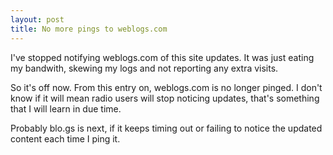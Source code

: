 ```yaml
---
layout: post
title: No more pings to weblogs.com
---
```


I've stopped notifying weblogs.com of this site updates. It was just eating my bandwith, skewing my logs and not reporting any extra visits.

So it's off now. From this entry on, weblogs.com is no longer pinged. I don't know if it will mean radio users will stop noticing updates, that's something that I will learn in due time.

Probably blo.gs is next, if it keeps timing out or failing to notice the updated content each time I ping it.
